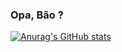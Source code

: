 ### Opa, Bão ?
[![Anurag's GitHub stats](https://github-readme-stats.vercel.app/api?username=buraym&hide=stars)](https://github.com/anuraghazra/github-readme-stats)
